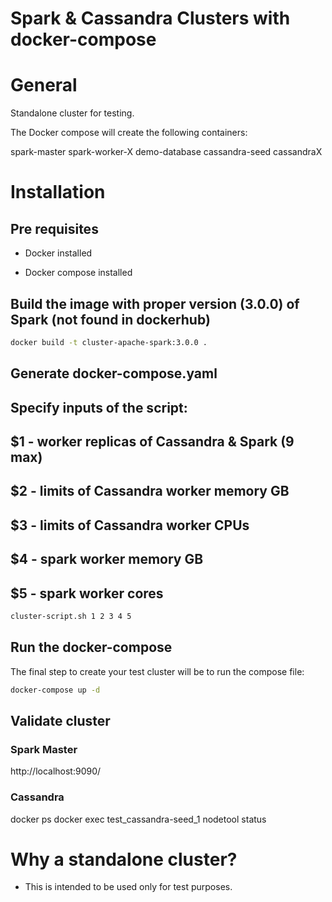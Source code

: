 # Spark & Cassandra Clusters with docker-compose

# General

Standalone cluster for testing.

The Docker compose will create the following containers:

spark-master
spark-worker-X
demo-database
cassandra-seed
cassandraX

# Installation

## Pre requisites

* Docker installed

* Docker compose  installed

## Build the image with proper version (3.0.0) of Spark (not found in dockerhub)

```sh
docker build -t cluster-apache-spark:3.0.0 .
```

## Generate docker-compose.yaml

## Specify inputs of the script:
## $1 - worker replicas of Cassandra & Spark (9 max)
## $2 - limits of Cassandra worker memory GB
## $3 - limits of Cassandra worker CPUs
## $4 - spark worker memory GB
## $5 - spark worker cores

```sh
cluster-script.sh 1 2 3 4 5
```


## Run the docker-compose

The final step to create your test cluster will be to run the compose file:

```sh
docker-compose up -d
```

## Validate cluster

### Spark Master

http://localhost:9090/

### Cassandra

docker ps
docker exec test_cassandra-seed_1  nodetool status


# Why a standalone cluster?

* This is intended to be used only for test purposes.